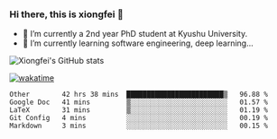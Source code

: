 ### Hi there, this is xiongfei 👋


- 🔭 I’m currently a 2nd year PhD student at Kyushu University.
- 🌱 I’m currently learning software engineering, deep learning...

<!--
**Toma62299781/Toma62299781** is a ✨ _special_ ✨ repository because its `README.md` (this file) appears on your GitHub profile.
Here are some ideas to get you started:
-->

![Xiongfei's GitHub stats](https://github-readme-stats.vercel.app/api?username=Toma62299781)


[![wakatime](https://wakatime.com/badge/user/9e8d5516-d162-43e7-9563-87295d455a71.svg)](https://wakatime.com/@9e8d5516-d162-43e7-9563-87295d455a71)

<!--START_SECTION:waka-->
```text
Other        42 hrs 38 mins  ████████████████████████▒   96.88 % 
Google Doc   41 mins         ▒░░░░░░░░░░░░░░░░░░░░░░░░   01.57 % 
LaTeX        31 mins         ▒░░░░░░░░░░░░░░░░░░░░░░░░   01.19 % 
Git Config   4 mins          ░░░░░░░░░░░░░░░░░░░░░░░░░   00.19 % 
Markdown     3 mins          ░░░░░░░░░░░░░░░░░░░░░░░░░   00.15 % 
```
<!--END_SECTION:waka-->

